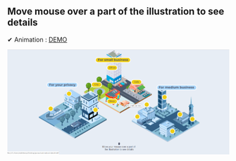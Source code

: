 ## Move  mouse over a part of the illustration to see details
✔ Animation  : [ DEMO ](https://sinups.github.io/parasol_animation "demo page")


![ScreenShot](https://github.com/sinups/parasol_animation/blob/master/img/Screenshot_1.png)
